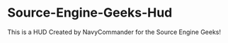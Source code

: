 Source-Engine-Geeks-Hud
=======================
This is a HUD Created by NavyCommander for the Source Engine Geeks!
